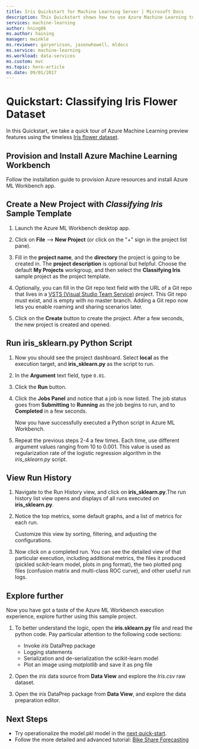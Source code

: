 ```yaml
---
title: Iris Quickstart for Machine Learning Server | Microsoft Docs
description: This Quickstart shows how to use Azure Machine Learning to process the timeless Iris flower dataset in the Azure Machine Learning Workbench.
services: machine-learning
author: hning86
ms.author: haining
manager: mwinkle
ms.reviewer: garyericson, jasonwhowell, mldocs
ms.service: machine-learning
ms.workload: data-services
ms.custom: mvc
ms.topic: hero-article
ms.date: 09/01/2017
---
```


# Quickstart: Classifying Iris Flower Dataset
In this Quickstart, we take a quick tour of Azure Machine Learning preview features using the timeless [Iris flower dataset](https://en.wikipedia.org/wiki/iris_flower_data_set). 

## Provision and Install Azure Machine Learning Workbench
Follow the installation guide to provision Azure resources and install Azure ML Workbench app.

## Create a New Project with _Classifying Iris_ Sample Template 
1. Launch the Azure ML Workbench desktop app. 

2. Click on **File** --> **New Project** (or click on the "+" sign in the project list pane). 

3. Fill in the **project name**, and the **directory** the project is going to be created in. The **project description** is optional but helpful. Choose the default **My Projects** workgroup, and then select the **Classifying Iris** sample project as the project template.

<!--![New Project](media/quick-start-iris/new_project.png)-->
4. Optionally, you can fill in the Git repo text field with the URL of a Git repo that lives in a [VSTS (Visual Studio Team Service)](https://www.visualstudio.com) project. This Git repo must exist, and is empty with no master branch. Adding a Git repo now lets you enable roaming and sharing scenarios later.

5. Click on the **Create** button to create the project. After a few seconds, the new project is created and opened.

## Run iris_sklearn.py Python Script

1. Now you should see the project dashboard. Select **local** as the execution target, and **iris_sklearn.py** as the script to run.

2. In the **Argument** text field, type `0.01`.

3. Click the **Run** button.

4. Click the **Jobs Panel** and notice that a job is now listed. The job status goes from **Submitting** to **Running** as the job begins to run, and to **Completed** in a few seconds. 

   Now you have successfully executed a Python script in Azure ML Workbench.

5. Repeat the previous steps 2-4 a few times. Each time, use different argument values ranging from 10 to 0.001. This value is used as regularization rate of the logistic regression algorithm in the _iris_sklearn.py_ script.

## View Run History
1. Navigate to the Run History view, and click on **iris_sklearn.py**.The run history list view opens and displays of all runs executed on **iris_sklearn.py**. 

2. Notice the top metrics, some default graphs, and a list of metrics for each run.

   Customize this view by sorting, filtering, and adjusting the configurations.

3. Now click on a completed run. You can see the detailed view of that particular execution, including additional metrics, the files it produced (pickled scikit-learn model, plots in png format), the two plotted png files (confusion matrix and multi-class ROC curve), and other useful run logs.

## Explore further
Now you have got a taste of the Azure ML Workbench execution experience, explore further using this sample project. 

1. To better understand the logic, open the **iris.sklearn.py** file and read the python code. Pay particular attention to the following code sections:
   - Invoke _iris_ DataPrep package
   - Logging statements
   - Serialization and de-serialization the scikit-learn model
   - Plot an image using _matplotlib_ and save it as png file

2. Open the _iris_ data source from **Data View** and explore the _Iris.csv_ raw dataset.

1. Open the _iris_ DataPrep package from **Data View**, and explore the data preparation editor.

## Next Steps
- Try operationalize the model.pkl model in the [next quick-start](quick-start-iris-mms.md).
- Follow the more detailed and advanced tutorial: [Bike Share Forecasting](./doc-template-tutorial.md)